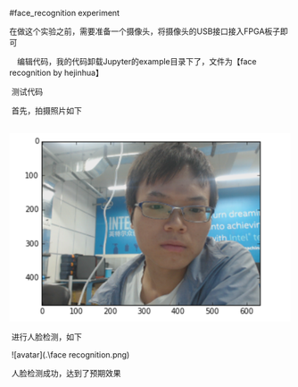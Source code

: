 #face_recognition experiment

​	在做这个实验之前，需要准备一个摄像头，将摄像头的USB接口接入FPGA板子即可

　编辑代码，我的代码卸载Jupyter的example目录下了，文件为【face recognition by hejinhua】

​	测试代码

​    首先，拍摄照片如下

​    ![avatar](.\photo.png) 

​	进行人脸检测，如下

​	![avatar](.\face recognition.png)

​	人脸检测成功，达到了预期效果